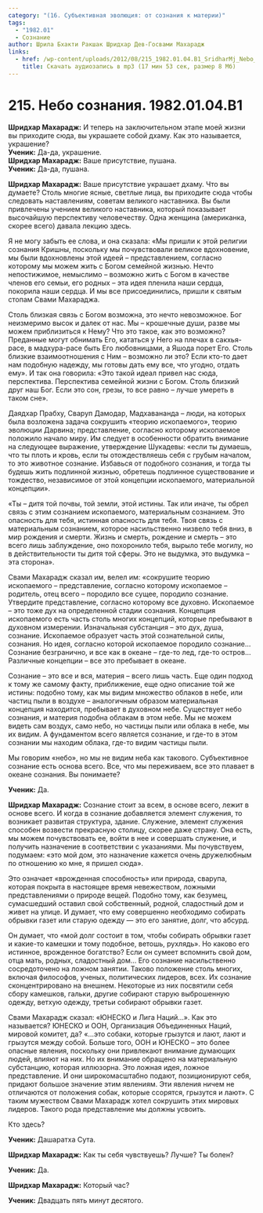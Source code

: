 ```yaml
---
category: "(16. Субъективная эволюция: от сознания к материи)"
tags:
  - "1982.01"
  - Сознание
author: Шрила Бхакти Ракшак Шридхар Дев-Госвами Махарадж
links:
  - href: /wp-content/uploads/2012/08/215_1982.01.04.B1_SridharMj_Nebo_soznaniya.mp3
    title: Скачать аудиозапись в mp3 (17 мин 53 сек, размер 8 Мб)
---
```


# 215. Небо сознания. 1982.01.04.B1

**Шридхар Махарадж:** И теперь на заключительном этапе моей жизни вы приходите сюда, вы украшаете собой дхаму. Как это называется, украшение?\
**Ученик:** Да-да, украшение.\
**Шридхар Махарадж:** Ваше присутствие, пушана.\
**Ученик:** Да-да, пушана.

**Шридхар Махарадж:** Ваше присутствие украшает дхаму. Что вы думаете? Столь многие ясные, светлые лица, вы приходите сюда чтобы следовать наставлениям, советам великого наставника. Вы были привлечены учением великого наставника, который показывает высочайшую перспективу человечеству. Одна женщина (американка, скорее всего) давала лекцию здесь.

Я не могу забыть ее слова, и она сказала: «Мы пришли к этой религии сознания Кришны, поскольку мы почувствовали великое вдохновение, мы были вдохновлены этой идеей – представлением, согласно которому мы можем жить с Богом семейной жизнью. Нечто непостижимое, немыслимо – возможно жить с Богом в качестве членов его семьи, его родных – эта идея пленила наши сердца, покорила наши сердца. И мы все присоединились, пришли к святым стопам Свами Махараджа.

Столь близкая связь с Богом возможна, это нечто невозможное. Бог неизмеримо высок и далек от нас. Мы – крошечные души, разве мы можем приблизиться к Нему? Что это такое, как это возможно? Преданные могут обнимать Его, кататься у Него на плечах в сакхья-расе, в мадхура-расе быть Его любовницами, а Яшода порет Его. Столь близкие взаимоотношения с Ним – возможно ли это? Если кто-то дает нам подобную надежду, мы готовы дать ему все, что угодно, отдать ему». И так она говорила: «Это такой идеал привел нас сюда, перспектива. Перспектива семейной жизни с Богом. Столь близкий друг наш Бог. Если это сон, грезы, то все равно – лучше умереть в таком сне».

Даядхар Прабху, Сваруп Дамодар, Мадхавананда – люди, на которых была возложена задача сокрушить «теорию ископаемого», теорию эволюции Дарвина; представление, согласно которому ископаемое положило начало миру. Им следует в особенности обратить внимание на следующее выражение, утверждение Шукадевы: «если ты думаешь, что ты плоть и кровь, если ты отождествляешь себя с грубым началом, то это животное сознание. Избавься от подобного сознания, и тогда ты будешь жить подлинной жизнью, обретешь подлинное существование и тождество, независимое от этой концепции ископаемого, материальной концепции».

«Ты – дитя той почвы, той земли, этой истины. Так или иначе, ты обрел связь с этим сознанием ископаемого, материальным сознанием. Это опасность для тебя, истинная опасность для тебя. Твоя связь с материальным сознанием, которое насильственно низвело тебя вниз, в мир рождения и смерти. Жизнь и смерть, рождение и смерть – это всего лишь заблуждение, оно похоронило тебя, вырыло тебе могилу, но в действительности ты дитя той сферы. Это не выдумка, это выдумка – эта сторона».

Свами Махарадж сказал им, велел им: «сокрушите теорию ископаемого – представление, согласно которому ископаемое – родитель, отец всего – породило все сущее, породило сознание. Утвердите представление, согласно которому все духовно. Ископаемое – это тоже дух на определенной стадии сознания. Концепция ископаемого есть часть столь многих концепций, которые пребывают в духовном измерении. Изначальная субстанция – это дух, душа, сознание. Ископаемое образует часть этой сознательной силы, сознания. Но идея, согласно которой ископаемое породило сознание… Сознание безгранично, и все как в океане – где-то лед, где-то остров… Различные концепции – все это пребывает в океане.

Сознание – это все и вся, материя – всего лишь часть. Еще один подход к тому же самому факту, приближение, еще одно описание той же истины: подобно тому, как мы видим множество облаков в небе, или частиц пыли в воздухе – аналогичным образом материальная концепция находится, пребывает в духовном небе. Существует небо сознания, и материя подобна облакам в этом небе. Мы не можем видеть сам воздух, само небо, но частицы пыли или облака в небе, мы их видим. А фундаментом всего является сознание, и где-то в этом сознании мы находим облака, где-то видим частицы пыли.

Мы говорим «небо», но мы не видим неба как такового. Субъективное сознание есть основа всего. Все, что мы переживаем, все это плавает в океане сознания. Вы понимаете?

**Ученик:** Да.

**Шридхар Махарадж:** Сознание стоит за всем, в основе всего, лежит в основе всего. И когда в сознание добавляется элемент служения, то возникает развитая структура, здание. Служение, элемент служения способен возвести прекрасную столицу, скорее даже страну. Она есть, мы можем почувствовать ее, войти в нее и совершать служение, и получить назначение в соответствии с указаниями. Мы почувствуем, подумаем: «это мой дом, это назначение кажется очень дружелюбным по отношению ко мне, я пришел сюда».

Это означает «врожденная способность» или природа, сварупа, которая покрыта в настоящее время невежеством, ложными представлениями о природе вещей. Подобно тому, как безумец, сумасшедший оставил свой собственный, родной, сладостный дом и живет на улице. И думает, что ему совершенно необходимо собирать обрывки газет или старую одежду — это его занятие, долг, что абсурд.

Он думает, что «мой долг состоит в том, чтобы собирать обрывки газет и какие-то камешки и тому подобное, ветошь, рухлядь». Но каково его истинное, врожденное богатство? Если он сумеет вспомнить свой дом, отца мать, родных, сладостный дом… Его сознание насильственно сосредоточено на ложном занятии. Таково положение столь многих, включая философов, ученых, политических лидеров, всех. Их сознание сконцентрировано на внешнем. Некоторые из них посвятили себя сбору камешков, гальки, другие собирают старую выброшенную одежду, ветхую одежду, третьи собирают обрывки газет.

Свами Махарадж сказал: «ЮНЕСКО и Лига Наций…». Как это называется? ЮНЕСКО и ООН, Организация Объединенных Наций, мировой комитет, да? «…это собаки, которые грызутся и лают, лают и грызутся между собой. Больше того, ООН и ЮНЕСКО – это более опасные явления, поскольку они привлекают внимание думающих людей, влияют на них. Но их внимание обращено на материальную субстанцию, которая иллюзорна. Это ложная идея, ложное представление. И они широкомасштабно подают, позиционируют себя, придают большое значение этим явлениям. Эти явления ничем не отличаются от положения собак, которые ссорятся, грызутся и лают». С таким мужеством Свами Махарадж хотел сокрушить этих мировых лидеров. Такого рода представление мы должны усвоить.

Кто здесь?

**Ученик:** Дашаратха Сута.

**Шридхар Махарадж:** Как ты себя чувствуешь? Лучше? Ты болен?

**Ученик:** Да.

**Шридхар Махарадж:** Который час?

**Ученик:** Двадцать пять минут десятого.

